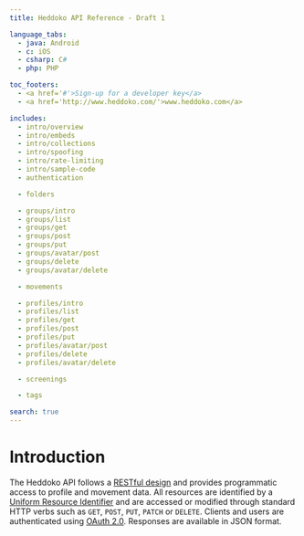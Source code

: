```yaml
---
title: Heddoko API Reference - Draft 1

language_tabs:
  - java: Android
  - c: iOS
  - csharp: C#
  - php: PHP

toc_footers:
  - <a href='#'>Sign-up for a developer key</a>
  - <a href='http://www.heddoko.com/'>www.heddoko.com</a>

includes:
  - intro/overview
  - intro/embeds
  - intro/collections
  - intro/spoofing
  - intro/rate-limiting
  - intro/sample-code
  - authentication

  - folders

  - groups/intro
  - groups/list
  - groups/get
  - groups/post
  - groups/put
  - groups/avatar/post
  - groups/delete
  - groups/avatar/delete

  - movements

  - profiles/intro
  - profiles/list
  - profiles/get
  - profiles/post
  - profiles/put
  - profiles/avatar/post
  - profiles/delete
  - profiles/avatar/delete

  - screenings

  - tags

search: true
---
```


# Introduction

The Heddoko API follows a [RESTful design](https://en.wikipedia.org/wiki/Representational_state_transfer) and provides programmatic access to profile and movement data. All resources are identified by a [Uniform Resource Identifier](https://en.wikipedia.org/wiki/Uniform_Resource_Identifier) and are accessed or modified through standard HTTP verbs such as `GET`, `POST`, `PUT`, `PATCH` or `DELETE`. Clients and users are authenticated using [OAuth 2.0](http://oauth.net/2/). Responses are available in JSON format.
